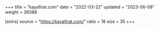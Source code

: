 +++
title = "kayafirat.com"
date = "2022-03-22"
updated = "2023-06-08"
weight = 36088

[extra]
source = "https://kayafirat.com/"
ratio = 18
size = 35
+++
